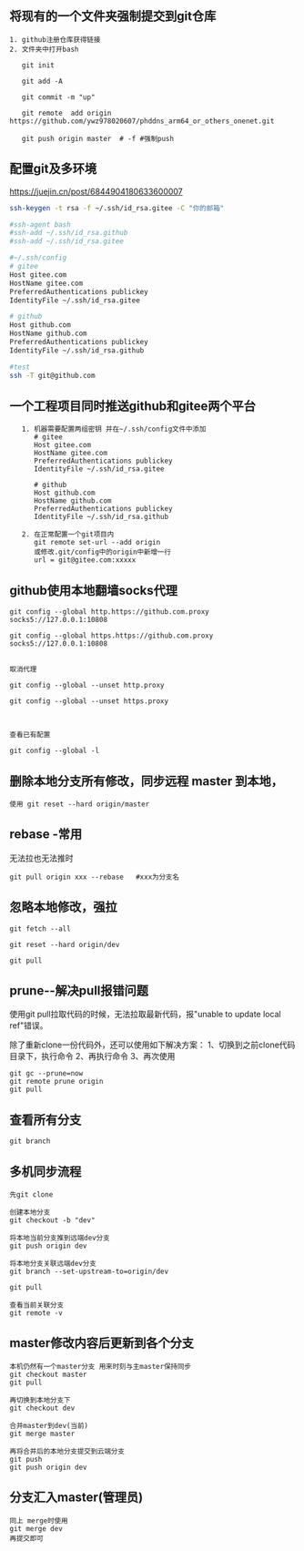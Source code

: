 ## 将现有的一个文件夹强制提交到git仓库
```
1. github注册仓库获得链接
2. 文件夹中打开bash

   git init

   git add -A

   git commit -m "up"

   git remote  add origin  https://github.com/ywz978020607/phddns_arm64_or_others_onenet.git

   git push origin master  # -f #强制push
```

## 配置git及多环境

https://juejin.cn/post/6844904180633600007

```bash
ssh-keygen -t rsa -f ~/.ssh/id_rsa.gitee -C "你的邮箱"

#ssh-agent bash
#ssh-add ~/.ssh/id_rsa.github
#ssh-add ~/.ssh/id_rsa.gitee	

#~/.ssh/config
# gitee
Host gitee.com
HostName gitee.com
PreferredAuthentications publickey
IdentityFile ~/.ssh/id_rsa.gitee

# github
Host github.com
HostName github.com
PreferredAuthentications publickey
IdentityFile ~/.ssh/id_rsa.github

#test
ssh -T git@github.com
```
## 一个工程项目同时推送github和gitee两个平台
```
   1. 机器需要配置两组密钥 并在~/.ssh/config文件中添加
      # gitee
      Host gitee.com
      HostName gitee.com
      PreferredAuthentications publickey
      IdentityFile ~/.ssh/id_rsa.gitee

      # github
      Host github.com
      HostName github.com
      PreferredAuthentications publickey
      IdentityFile ~/.ssh/id_rsa.github

   2. 在正常配置一个git项目内
      git remote set-url --add origin 
      或修改.git/config中的origin中新增一行
      url = git@gitee.com:xxxxx 
```

## github使用本地翻墙socks代理
```
git config --global http.https://github.com.proxy socks5://127.0.0.1:10808

git config --global https.https://github.com.proxy socks5://127.0.0.1:10808


取消代理

git config --global --unset http.proxy 

git config --global --unset https.proxy  



查看已有配置

git config --global -l 
```

## 删除本地分支所有修改，同步远程 master 到本地，
`使用 git reset --hard origin/master`


## rebase -常用

无法拉也无法推时

```git
git pull origin xxx --rebase   #xxx为分支名
```

## 忽略本地修改，强拉

```
git fetch --all

git reset --hard origin/dev

git pull
```

## prune--解决pull报错问题
使用git pull拉取代码的时候，无法拉取最新代码，报"unable to update local ref"错误。

除了重新clone一份代码外，还可以使用如下解决方案：
1、切换到之前clone代码目录下，执行命令
2、再执行命令
3、再次使用
```
git gc --prune=now
git remote prune origin
git pull
```

## 查看所有分支
`git branch`

## 多机同步流程
```
先git clone

创建本地分支
git checkout -b "dev"

将本地当前分支推到远端dev分支
git push origin dev

将本地分支关联远端dev分支
git branch --set-upstream-to=origin/dev

git pull

查看当前关联分支
git remote -v
```

## master修改内容后更新到各个分支
```
本机仍然有一个master分支 用来时刻与主master保持同步
git checkout master
git pull

再切换到本地分支下
git checkout dev

合并master到dev(当前)
git merge master

再将合并后的本地分支提交到云端分支
git push 
git push origin dev
```
## 分支汇入master(管理员)
```
同上 merge时使用
git merge dev
再提交即可
```